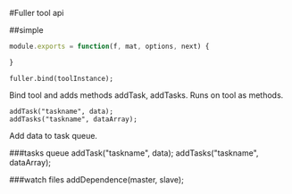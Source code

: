 #Fuller tool api

##simple

```js
module.exports = function(f, mat, options, next) {

}
```


    fuller.bind(toolInstance);
Bind tool and adds methods addTask, addTasks. Runs on tool as methods.

    addTask("taskname", data);
    addTasks("taskname", dataArray);
Add data to task queue. 

###tasks queue
    addTask("taskname", data);
    addTasks("taskname", dataArray);

###watch files
    addDependence(master, slave);



